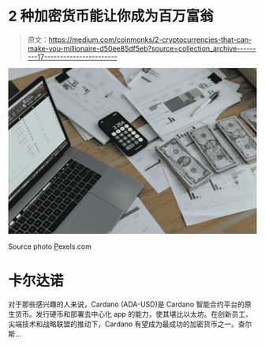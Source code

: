 # 2 种加密货币能让你成为百万富翁

> 原文：<https://medium.com/coinmonks/2-cryptocurrencies-that-can-make-you-millionaire-d50ee85df5eb?source=collection_archive---------17----------------------->

![](img/dca1a89ba498ef1f8018bb63afb7744f.png)

Source photo [P](https://www.pexels.com/photo/businessman-man-woman-laptop-6694543/)exels.com

# 卡尔达诺

对于那些感兴趣的人来说，Cardano (ADA-USD)是 Cardano 智能合约平台的原生货币。发行硬币和部署去中心化 app 的能力，使其堪比以太坊。在创新员工、尖端技术和战略联盟的推动下，Cardano 有望成为最成功的加密货币之一。查尔斯…